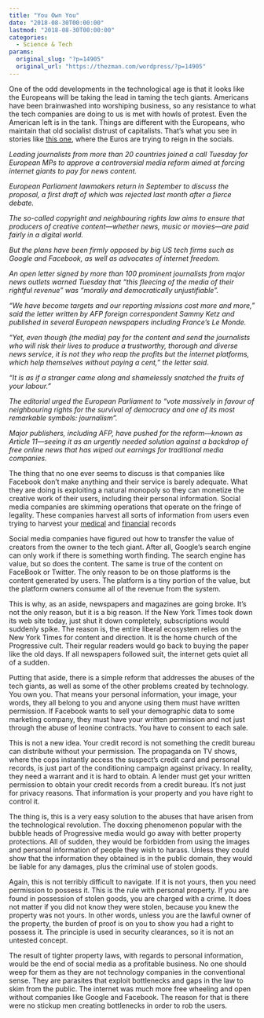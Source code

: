 ```yaml
---
title: "You Own You"
date: "2018-08-30T00:00:00"
lastmod: "2018-08-30T00:00:00"
categories:
  - Science & Tech
params:
  original_slug: "?p=14905"
  original_url: "https://thezman.com/wordpress/?p=14905"
---
```


One of the odd developments in the technological age is that it looks
like the Europeans will be taking the lead in taming the tech giants.
Americans have been brainwashed into worshiping business, so any
resistance to what the tech companies are doing to us is met with howls
of protest. Even the American left is in the tank. Things are different
with the Europeans, who maintain that old socialist distrust of
capitalists. That’s what you see in stories like <a
href="https://phys.org/news/2018-08-journalists-eu-copyright-reform.html"
rel="noopener" target="_blank">this one</a>, where the Euros are trying
to reign in the socials.

*Leading journalists from more than 20 countries joined a call Tuesday
for European MPs to approve a controversial media reform aimed at
forcing internet giants to pay for news content.*

*European Parliament lawmakers return in September to discuss the
proposal, a first draft of which was rejected last month after a fierce
debate.*

*The so-called copyright and neighbouring rights law aims to ensure that
producers of creative content—whether news, music or movies—are paid
fairly in a digital world.*

*But the plans have been firmly opposed by big US tech firms such as
Google and Facebook, as well as advocates of internet freedom.*

*An open letter signed by more than 100 prominent journalists from major
news outlets warned Tuesday that “this fleecing of the media of their
rightful revenue” was “morally and democratically unjustifiable”.*

*“We have become targets and our reporting missions cost more and more,”
said the letter written by AFP foreign correspondent Sammy Ketz and
published in several European newspapers including France’s Le Monde.*

*“Yet, even though (the media) pay for the content and send the
journalists who will risk their lives to produce a trustworthy, thorough
and diverse news service, it is not they who reap the profits but the
internet platforms, which help themselves without paying a cent,” the
letter said.*

*“It is as if a stranger came along and shamelessly snatched the fruits
of your labour.”*

*The editorial urged the European Parliament to “vote massively in
favour of neighbouring rights for the survival of democracy and one of
its most remarkable symbols: journalism”.*

*Major publishers, including AFP, have pushed for the reform—known as
Article 11—seeing it as an urgently needed solution against a backdrop
of free online news that has wiped out earnings for traditional media
companies.*

The thing that no one ever seems to discuss is that companies like
Facebook don’t make anything and their service is barely adequate. What
they are doing is exploiting a natural monopoly so they can monetize the
creative work of their users, including their personal information.
Social media companies are skimming operations that operate on the
fringe of legality. These companies harvest all sorts of information
from users even trying to harvest your <a
href="http://www.eweek.com/security/report-facebook-sought-access-to-medical-records-to-target-pharma-ads"
rel="noopener" target="_blank">medical</a> and <a
href="https://www.wsj.com/articles/facebook-to-banks-give-us-your-data-well-give-you-our-users-1533564049"
rel="noopener" target="_blank">financial</a> records

Social media companies have figured out how to transfer the value of
creators from the owner to the tech giant. After all, Google’s search
engine can only work if there is something worth finding. The search
engine has value, but so does the content. The same is true of the
content on FaceBook or Twitter. The only reason to be on those platforms
is the content generated by users. The platform is a tiny portion of the
value, but the platform owners consume all of the revenue from the
system.

This is why, as an aside, newspapers and magazines are going broke. It’s
not the only reason, but it is a big reason. If the New York Times took
down its web site today, just shut it down completely, subscriptions
would suddenly spike. The reason is, the entire liberal ecosystem relies
on the New York Times for content and direction. It is the home church
of the Progressive cult. Their regular readers would go back to buying
the paper like the old days. If all newspapers followed suit, the
internet gets quiet all of a sudden.

Putting that aside, there is a simple reform that addresses the abuses
of the tech giants, as well as some of the other problems created by
technology. You own you. That means your personal information, your
image, your words, they all belong to you and anyone using them must
have written permission. If Facebook wants to sell your demographic data
to some marketing company, they must have your written permission and
not just through the abuse of leonine contracts. You have to consent to
each sale.

This is not a new idea. Your credit record is not something the credit
bureau can distribute without your permission. The propaganda on TV
shows, where the cops instantly access the suspect’s credit card and
personal records, is just part of the conditioning campaign against
privacy. In reality, they need a warrant and it is hard to obtain. A
lender must get your written permission to obtain your credit records
from a credit bureau. It’s not just for privacy reasons. That
information is your property and you have right to control it.

The thing is, this is a very easy solution to the abuses that have
arisen from the technological revolution. The doxxing phenomenon popular
with the bubble heads of Progressive media would go away with better
property protections. All of sudden, they would be forbidden from using
the images and personal information of people they wish to harass.
Unless they could show that the information they obtained is in the
public domain, they would be liable for any damages, plus the criminal
use of stolen goods.

Again, this is not terribly difficult to navigate. If it is not yours,
then you need permission to possess it. This is the rule with personal
property. If you are found in possession of stolen goods, you are
charged with a crime. It does not matter if you did not know they were
stolen, because you knew the property was not yours. In other words,
unless you are the lawful owner of the property, the burden of proof is
on you to show you had a right to possess it. The principle is used in
security clearances, so it is not an untested concept.

The result of tighter property laws, with regards to personal
information, would be the end of social media as a profitable business.
No one should weep for them as they are not technology companies in the
conventional sense. They are parasites that exploit bottlenecks and gaps
in the law to skim from the public. The internet was much more free
wheeling and open without companies like Google and Facebook. The reason
for that is there were no stickup men creating bottlenecks in order to
rob the users.
